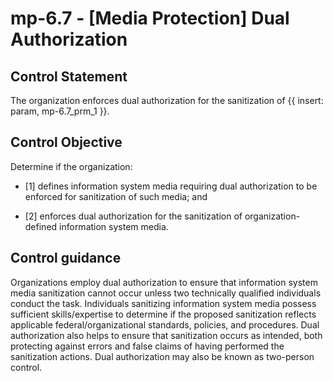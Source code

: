 # mp-6.7 - \[Media Protection\] Dual Authorization

## Control Statement

The organization enforces dual authorization for the sanitization of {{ insert: param, mp-6.7_prm_1 }}.

## Control Objective

Determine if the organization:

- \[1\] defines information system media requiring dual authorization to be enforced for sanitization of such media; and

- \[2\] enforces dual authorization for the sanitization of organization-defined information system media.

## Control guidance

Organizations employ dual authorization to ensure that information system media sanitization cannot occur unless two technically qualified individuals conduct the task. Individuals sanitizing information system media possess sufficient skills/expertise to determine if the proposed sanitization reflects applicable federal/organizational standards, policies, and procedures. Dual authorization also helps to ensure that sanitization occurs as intended, both protecting against errors and false claims of having performed the sanitization actions. Dual authorization may also be known as two-person control.

